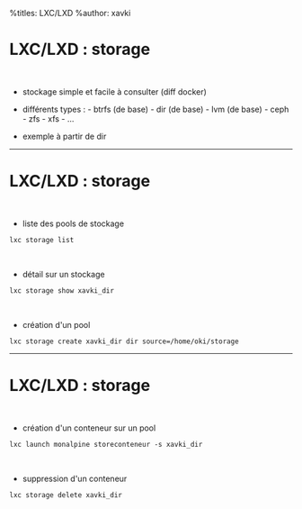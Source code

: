 %titles: LXC/LXD
%author: xavki

# LXC/LXD : storage

<br>


* stockage simple et facile à consulter (diff docker)

* différents types :
		- btrfs (de base)
		- dir (de base)
		- lvm (de base)
		- ceph
		- zfs
		- xfs
		- ...

* exemple à partir de dir


--------------------------------------------------------------------

# LXC/LXD : storage


<br>


* liste des pools de stockage

```
lxc storage list
```

<br>


* détail sur un stockage

```
lxc storage show xavki_dir
```

<br>


* création d'un pool

```
lxc storage create xavki_dir dir source=/home/oki/storage
```

-------------------------------------------------------------------

# LXC/LXD : storage


<br>


* création d'un conteneur sur un pool

```
lxc launch monalpine storeconteneur -s xavki_dir
```

<br>


* suppression d'un conteneur

```
lxc storage delete xavki_dir
```
